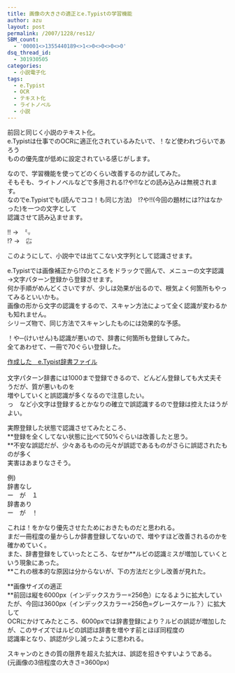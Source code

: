 ```yaml
---
title: 画像の大きさの適正とe.Typistの学習機能
author: azu
layout: post
permalink: /2007/1228/res12/
SBM_count:
  - '00001<>1355440189<>1<>0<>0<>0<>0'
dsq_thread_id:
  - 301930505
categories:
  - 小説電子化
tags:
  - e.Typist
  - OCR
  - テキスト化
  - ライトノベル
  - 小説
---
```

前回と同じく小説のテキスト化。  
e.Typistは仕事でのOCRに適正化されているみたいで、！など使われづらいであろう  
ものの優先度が低めに設定されている感じがします。

なので、学習機能を使ってどのくらい改善するのか試してみた。  
そもそも、ライトノベルなどで多用される!?や!!などの読み込みは無視されます。  
なのでe.Typistでも(読んでココ！も同じ方法)　!?や!!(今回の題材には??はなかった)を一つの文字として  
認識させて読み込ませます。

<!--more-->

!! →　㍉  
!? →　㌫

このようにして、小説中では出てこない文字列として認識させます。

e.Typistでは画像補正から!?のところをドラックで囲んで、メニューの文字認識→文字パターン登録から登録させます。  
何か手順がめんどくさいですが、少しは効果が出るので、根気よく何箇所もやってみるといいかも。  
画像の形から文字の認識をするので、スキャン方法によって全く認識が変わるかも知れません。  
シリーズ物で、同じ方法でスキャンしたものには効果的な予感。

！や─(けいせん)も認識が悪いので、辞書に何箇所も登録してみた。  
全てあわせて、一冊で70ぐらい登録した。

[作成した　e.Typist辞書ファイル  
][1]  
文字パターン辞書には1000まで登録できるので、どんどん登録しても大丈夫そうだが、質が悪いものを  
増やしていくと誤認識が多くなるので注意したい。  
っ　など小文字は登録するとかなりの確立で誤認識するので登録は控えたほうがよい。

実際登録した状態で認識させてみたところ、  
**登録を全くしてない状態に比べて50%ぐらいは改善したと思う。  
**不安な誤認だが、少々あるものの元々が誤認であるものがさらに誤認されたものが多く  
実害はあまりなさそう。

例)  
辞書なし  
ー　が　１  
辞書あり  
ー　が　！

これは！をかなり優先させたためにおきたものだと思われる。  
まだ一冊程度の量からしか辞書登録してないので、増やすほど改善されるのかを確かめていく。  
また、辞書登録をしていったところ、なぜか**ルビの認識ミスが増加していくという現象にあった。  
**これの根本的な原因は分からないが、下の方法だと少し改善が見れた。

**画像サイズの適正  
**前回は縦を6000px（インデックスカラー=256色）になるように拡大していたが、今回は3600px（インデックスカラー=256色=グレースケール？）に拡大して  
OCRにかけてみたところ、6000pxでは辞書登録により？ルビの誤認が増加したが、このサイズではルビの誤認は辞書を増やす前とほぼ同程度の  
認識率となり、誤認が少し減ったように思われる。

スキャンのときの質の限界を超えた拡大は、誤認を招きやすいようである。  
(元画像の3倍程度の大きさ=3600px)

 [1]: http://efcl.info/wp-content/uploads/usrpat120.UPT "e.Typist辞書"
